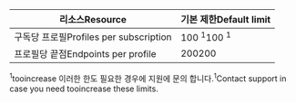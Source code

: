| <span data-ttu-id="95f1b-101">리소스</span><span class="sxs-lookup"><span data-stu-id="95f1b-101">Resource</span></span> | <span data-ttu-id="95f1b-102">기본 제한</span><span class="sxs-lookup"><span data-stu-id="95f1b-102">Default limit</span></span> |
| --- | --- |
| <span data-ttu-id="95f1b-103">구독당 프로필</span><span class="sxs-lookup"><span data-stu-id="95f1b-103">Profiles per subscription</span></span> |<span data-ttu-id="95f1b-104">100 <sup>1</sup></span><span class="sxs-lookup"><span data-stu-id="95f1b-104">100 <sup>1</sup></span></span> |
| <span data-ttu-id="95f1b-105">프로필당 끝점</span><span class="sxs-lookup"><span data-stu-id="95f1b-105">Endpoints per profile</span></span> |<span data-ttu-id="95f1b-106">200</span><span class="sxs-lookup"><span data-stu-id="95f1b-106">200</span></span> |

<span data-ttu-id="95f1b-107"><sup>1</sup>tooincrease 이러한 한도 필요한 경우에 지원에 문의 합니다.</span><span class="sxs-lookup"><span data-stu-id="95f1b-107"><sup>1</sup>Contact support in case you need tooincrease these limits.</span></span>

